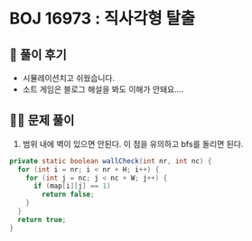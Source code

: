# BOJ 16973 : 직사각형 탈출

## 🌈 풀이 후기

- 시뮬레이션치고 쉬웠습니다.
- 소트 게임은 블로그 해설을 봐도 이해가 안돼요....

## 👩‍🏫 문제 풀이

1. 범위 내에 벽이 있으면 안된다. 이 점을 유의하고 bfs를 돌리면 된다.


```java
private static boolean wallCheck(int nr, int nc) {
  for (int i = nr; i < nr + H; i++) {
    for (int j = nc; j < nc + W; j++) {
      if (map[i][j] == 1)
        return false;
    }
  }
  return true;
}

```
